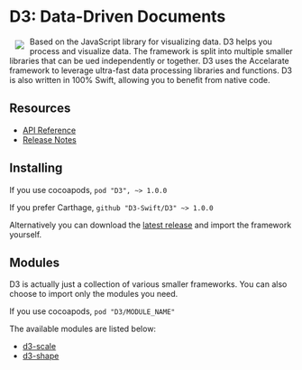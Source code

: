 # D3: Data-Driven Documents

<a href="https://d3js.org"><img src="https://d3js.org/logo.svg" align="left" hspace="10" vspace="6"></a>

Based on the JavaScript library for visualizing data. D3 helps you process and visualize data. The framework is split into multiple smaller libraries that can be ued independently or together. D3 uses the Accelarate framework to leverage ultra-fast data processing libraries and functions. D3 is also written in 100% Swift, allowing you to benefit from native code.

## Resources

* [API Reference](https://github.com/D3-Swift/D3/blob/master/API.md)
* [Release Notes](https://github.com/D3-Swift/D3/releases)

## Installing

If you use cocoapods, `pod "D3", ~> 1.0.0`

If you prefer Carthage, `github "D3-Swift/D3" ~> 1.0.0`

Alternatively you can download the [latest release](https://github.com/Swift-D3/D3/releases/latest) and import the framework yourself.

## Modules

D3 is actually just a collection of various smaller frameworks. You can also choose to import only the modules you need. 

If you use cocoapods, `pod "D3/MODULE_NAME"`

The available modules are listed below:

- [d3-scale](https://github.com/D3-Scale/)
- [d3-shape](https://github.com/D3-Shape/)